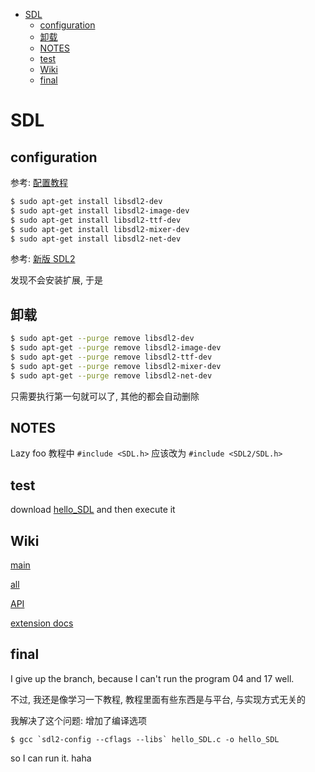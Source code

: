- [SDL](#sdl)
  - [configuration](#configuration)
  - [卸载](#卸载)
  - [NOTES](#notes)
  - [test](#test)
  - [Wiki](#wiki)
  - [final](#final)

# SDL

## configuration

参考: [配置教程](https://lazyfoo.net/tutorials/SDL/01_hello_SDL/windows/mingw/index.php)

```bash
$ sudo apt-get install libsdl2-dev
$ sudo apt-get install libsdl2-image-dev
$ sudo apt-get install libsdl2-ttf-dev
$ sudo apt-get install libsdl2-mixer-dev
$ sudo apt-get install libsdl2-net-dev
```

参考: [新版 SDL2](https://wiki.libsdl.org/Installation)

发现不会安装扩展, 于是

## 卸载

```bash
$ sudo apt-get --purge remove libsdl2-dev
$ sudo apt-get --purge remove libsdl2-image-dev
$ sudo apt-get --purge remove libsdl2-ttf-dev
$ sudo apt-get --purge remove libsdl2-mixer-dev
$ sudo apt-get --purge remove libsdl2-net-dev
```

只需要执行第一句就可以了, 其他的都会自动删除

## NOTES

Lazy foo 教程中 `#include <SDL.h>` 应该改为 `#include <SDL2/SDL.h>`

## test

download [hello_SDL](https://lazyfoo.net/tutorials/SDL/01_hello_SDL/01_hello_SDL.zip)
and then execute it

## Wiki

[main](https://www.libsdl.org/projects/)

[all](https://wiki.libsdl.org/)

[API](https://wiki.libsdl.org/APIByCategory)

[extension docs](https://www.libsdl.org/projects/docs)

## final

I give up the branch, because I can't run the program 04 and 17 well.

不过, 我还是像学习一下教程, 教程里面有些东西是与平台, 与实现方式无关的

我解决了这个问题: 增加了编译选项

```shell
$ gcc `sdl2-config --cflags --libs` hello_SDL.c -o hello_SDL
```

so I can run it. haha
